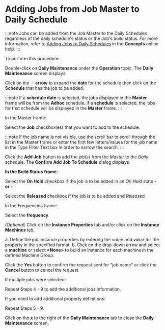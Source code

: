 # Adding Jobs from Job Master to Daily Schedule

:::note
Jobs can be added from the Job Master to the Daily Schedules regardless of the daily schedule's status or the Job's build status. For more information, refer to [Adding Jobs to Daily Schedules](../../../operations/adding-jobs.md) in the **Concepts** online help.
:::

To perform this procedure:

Double-click on **Daily Maintenance** under the **Operation** topic. The
**Daily Maintenance** screen displays.

Click on the
![Expand Arrow](../../../Resources/Images/EM/EMarrowtoexpand.png)**arrow** to expand
the **date** for the schedule then click on the **Schedule** that has
the job to be added.

:::note
If a **schedule date** is selected, the jobs displayed in the **Master** frame will be from the **Adhoc** schedule. If a **schedule** is selected, the jobs for that schedule will be displayed in the **Master** frame.
:::

In the Master frame:

Select the **Job** checkbox(es) that you want to add to the schedule.

:::note
If the job name is not visible, use the scroll bar to scroll through the list in the Master frame or enter the first few letters/values for the job name in the Type Filter Text box in order to narrow the search.
:::

Click the **Add Job** button to add the job(s) from the *Master* to the
*Daily* schedule. The **Confirm Add Job To Schedule** dialog displays.

**In the Build Status frame:**

Select the **On Hold** checkbox if the job is to be added in an *On
Hold* state **- or -**

Select the **Released** checkbox if the job is to be added and
*Released*.

In the Frequencies frame:

Select the **frequency**.

*(Optional)* Click on the **Instance Properties** tab
and/or click on the **Instance Machines** tab.

a.  Define the job instance properties by entering the *name* and
    *value* for the property in the specified format.
b.  Click on the drop-down arrow and select a **machine** or select
    **\<None\>** to build an instance for each machine in the defined
    Machine Group.

Click the **Yes** button to confirm the request sent for "job name" or
click the **Cancel** button to cancel the request.

If multiple jobs were selected:

Repeat Steps 4 - 9 to add the additional jobs information.

If you need to add additional property definitions:

Repeat Steps 5 - 9.

Click on the **x** to the right of the **Daily Maintenance** tab to
close the **Daily Maintenance** screen.
